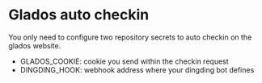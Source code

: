 # Glados auto checkin

You only need to configure two repository secrets to auto checkin on the glados website.

- GLADOS_COOKIE: cookie you send within the checkin request
- DINGDING_HOOK: webhook address where your dingding bot defines
